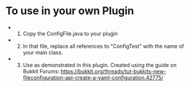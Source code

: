 # To use in your own Plugin
* 1) Copy the ConfigFile.java to your plugin
* 2) In that file, replace all references to "ConfigTest" with the name of your main class.
* 3) Use as demonstrated in this plugin.
Created using the guide on Bukkit Forums: https://bukkit.org/threads/tut-bukkits-new-fileconfiguration-api-create-a-yaml-configuration.42775/
